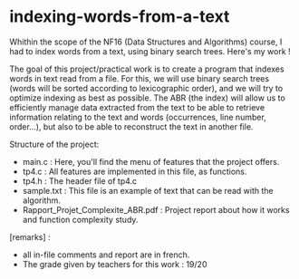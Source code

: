 # indexing-words-from-a-text
Whithin the scope of the NF16 (Data Structures and Algorithms) course, I had to index words from a text, using binary search trees. Here's my work ! 

The goal of this project/practical work is to create a program that indexes words in text read from a file. For this, we will use binary search trees (words will be sorted according to lexicographic order), and we will try to optimize indexing as best as possible. The ABR (the index) will allow us to efficiently manage data extracted from the text to be able to retrieve information relating to the text and words (occurrences, line number, order...), but also to be able to reconstruct the text in another file.

Structure of the project:

  - main.c : Here, you'll find the menu of features that the project offers.
  - tp4.c : All features are implemented in this file, as functions.
  - tp4.h : The header file of tp4.c
  - sample.txt : This file is an example of text that can be read with the algorithm.
  - Rapport_Projet_Complexite_ABR.pdf : Project report about how it works and function complexity study.

[remarks] :

  - all in-file comments and report are in french.
  - The grade given by teachers for this work : 19/20


